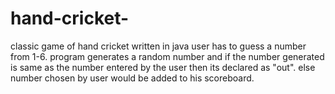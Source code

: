 # hand-cricket- 
classic game of hand cricket written in java 
user has to guess a number from 1-6. 
program generates a random number and if the number generated is same as the number entered by the user then its declared as "out". 
else number chosen by user would be added to his scoreboard.
